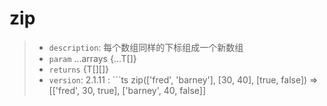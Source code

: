 # zip<T>

> - `description`: 每个数组同样的下标组成一个新数组
> - `param` ...arrays {...T[]}
> - `returns` {T[][]}
> - `version`: 2.1.11
: ```ts
 zip(['fred', 'barney'], [30, 40], [true, false]) 
 => [['fred', 30, true], ['barney', 40, false]]
 ```
 